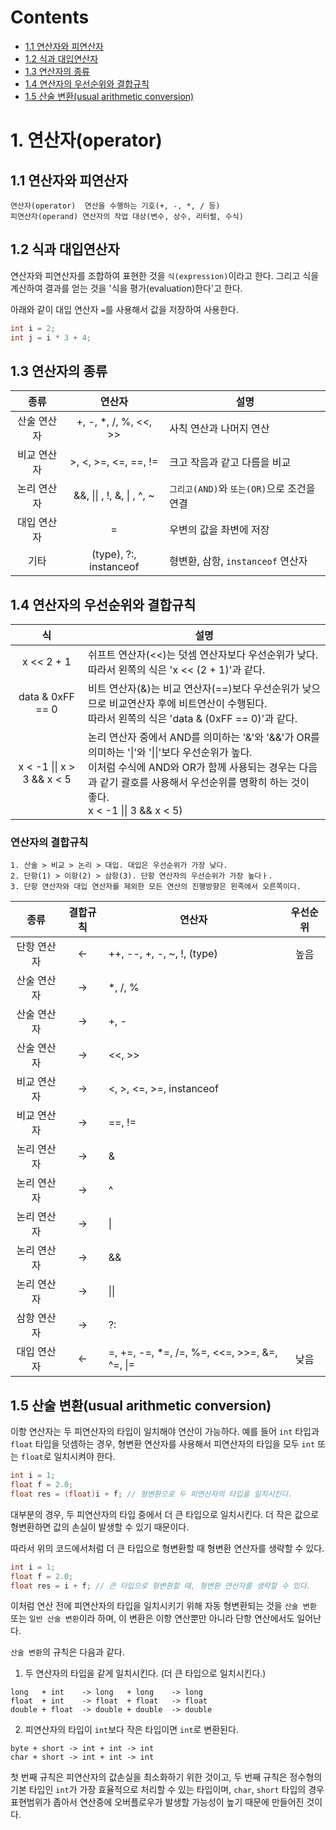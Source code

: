 # Contents

- [1.1 연산자와 피연산자](#11-연산자와-피연산자)
- [1.2 식과 대입연산자](#12-식과-대입연산자)
- [1.3 연산자의 종류](#13-연산자의-종류)
- [1.4 연산자의 우선순위와 결합규칙](#14-연산자의-우선순위와-결합규칙)
- [1.5 산술 변환(usual arithmetic conversion)](#15-산술-변환usual-arithmetic-conversion)

# 1. 연산자(operator)

## 1.1 연산자와 피연산자

```
연산자(operator)  연산을 수행하는 기호(+, -, *, / 등)
피연산자(operand) 연산자의 작업 대상(변수, 상수, 리터럴, 수식)
```

## 1.2 식과 대입연산자

연산자와 피연산자를 조합하여 표현한 것을 `식(expression)`이라고 한다. 그리고 식을 계산하여 결과를 얻는 것을 '식을 평가(evaluation)한다'고 한다.

아래와 같이 대입 연산자 `=`를 사용해서 값을 저장하여 사용한다.

```Java
int i = 2;
int j = i * 3 + 4;
```

## 1.3 연산자의 종류

|    종류     |           연산자           | 설명                                       |
| :---------: | :------------------------: | ------------------------------------------ |
| 산술 연산자 |   +, -, \*, /, %, <<, >>   | 사칙 연산과 나머지 연산                    |
| 비교 연산자 |    >, <, >=, <=, ==, !=    | 크고 작음과 같고 다름을 비교               |
| 논리 연산자 | &&, \|\| , !, &, \| , ^, ~ | `그리고(AND)`와 `또는(OR)`으로 조건을 연결 |
| 대입 연산자 |             =              | 우변의 값을 좌변에 저장                    |
|    기타     |   (type), ?:, instanceof   | 형변환, 삼항, `instanceof` 연산자          |

## 1.4 연산자의 우선순위와 결합규칙

|             식             | 설명                                                                                                                                                                                                                                      |
| :------------------------: | ----------------------------------------------------------------------------------------------------------------------------------------------------------------------------------------------------------------------------------------- |
|         x << 2 + 1         | 쉬프트 연산자(<<)는 덧셈 연산자보다 우선순위가 낮다.<br>따라서 왼쪽의 식은 'x << (2 + 1)'과 같다.                                                                                                                                         |
|      data & 0xFF == 0      | 비트 연산자(&)는 비교 연산자(==)보다 우선순위가 낮으므로 비교연산자 후에 비트연산이 수행된다.<br>따라서 왼쪽의 식은 'data & (0xFF == 0)'과 같다.                                                                                          |
| x < -1 \|\| x > 3 && x < 5 | 논리 연산자 중에서 AND를 의미하는 '&'와 '&&'가 OR를 의미하는 '\|'와 '\|\|'보다 우선순위가 높다.<br>이처럼 수식에 AND와 OR가 함께 사용되는 경우는 다음과 같기 괄호를 사용해서 우선순위를 명확히 하는 것이 좋다.<br>x < -1 \|\| 3 && x < 5) |

### 연산자의 결합규칙

```
1. 산술 > 비교 > 논리 > 대입. 대입은 우선순위가 가장 낮다.
2. 단항(1) > 이항(2) > 삼항(3). 단항 연산자의 우선순위가 가장 높다ㅏ.
3. 단항 연산자와 대입 연산자를 제외한 모든 연산의 진행방향은 왼족에서 오른쪽이다.
```

|    종류     | 결합규칙 | 연산자                                        | 우선순위 |
| :---------: | :------: | --------------------------------------------- | :------: |
| 단항 연산자 |    <-    | ++, --, +, -, ~, !, (type)                    |   높음   |
| 산술 연산자 |    ->    | \*, /, %                                      |          |
| 산술 연산자 |    ->    | +, -                                          |          |
| 산술 연산자 |    ->    | <<, >>                                        |          |
| 비교 연산자 |    ->    | <, >, <=, >=, instanceof                      |          |
| 비교 연산자 |    ->    | ==, !=                                        |          |
| 논리 연산자 |    ->    | &                                             |          |
| 논리 연산자 |    ->    | ^                                             |          |
| 논리 연산자 |    ->    | \|                                            |          |
| 논리 연산자 |    ->    | &&                                            |          |
| 논리 연산자 |    ->    | \|\|                                          |          |
| 삼항 연산자 |    ->    | ?:                                            |          |
| 대입 연산자 |    <-    | =, +=, -=, \*=, /=, %=, <<=, >>=, &=, ^=, \|= |   낮음   |

## 1.5 산술 변환(usual arithmetic conversion)

이항 연산자는 두 피연산자의 타입이 일치해야 연산이 가능하다. 예를 들어 `int` 타입과 `float` 타입을 덧셈하는 경우, 형변환 연산자를 사용해서 피연산자의 타입을 모두 `int` 또는 `float`로 일치시켜야 한다.

```Java
int i = 1;
float f = 2.0;
float res = (float)i + f; // 형변환으로 두 피연산자의 타입을 일치시킨다.
```

대부분의 경우, 두 피연산자의 타입 중에서 더 큰 타입으로 일치시킨다. 더 작은 값으로 형변환하면 값의 손실이 발생할 수 있기 때문이다.

따라서 위의 코드에서처럼 더 큰 타입으로 형변환할 때 형변환 연산자를 생략할 수 있다.

```Java
int i = 1;
float f = 2.0;
float res = i + f; // 큰 타입으로 형변환할 때, 형변환 연산자를 생략할 수 있다.
```

이처럼 연산 전에 피연산자의 타입을 일치시키기 위해 자동 형변환되는 것을 `산술 변환` 또는 `일반 산술 변환`이라 하며, 이 변환은 이항 연산뿐만 아니라 단항 연산에서도 일어난다.

`산술 변환`의 규칙은 다음과 같다.

1. 두 연산자의 타입을 같게 일치시킨다. (더 큰 타입으로 일치시킨다.)

```
long   + int    -> long   + long    -> long
float  + int    -> float  + float   -> float
double + float  -> double + double  -> double
```

2. 피연산자의 타입이 `int`보다 작은 타입이면 `int`로 변환된다.

```
byte + short -> int + int -> int
char + short -> int + int -> int
```

첫 번째 규칙은 피연산자의 값손실을 최소화하기 위한 것이고, 두 번째 규칙은 정수형의 기본 타입인 `int`가 가장 효율적으로 처리할 수 있는 타입이며, `char`, `short` 타입의 경우 표현범위가 좁아서 연산중에 오버플로우가 발생할 가능성이 높기 때문에 만들어진 것이다.
